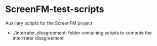 # ScreenFM-test-scripts
Auxiliary scripts for the ScreenFM project


- ./interrater_disagreement: folder containing scripts to compute the interrrater disagreement
